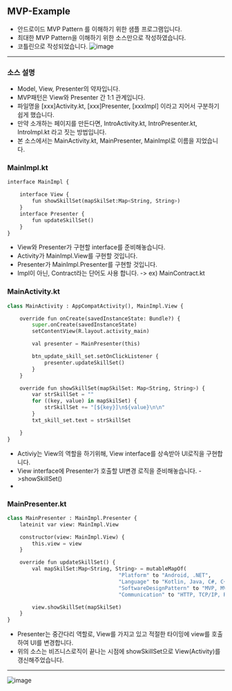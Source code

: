 ## MVP-Example
- 안드로이드 MVP Pattern 를 이해하기 위한 샘플 프로그램입니다.
- 최대한 MVP Pattern을 이해하기 위한 소스만으로 작성하였습니다.
- 코틀린으로 작성되었습니다. 
![image](https://user-images.githubusercontent.com/72640840/110723517-892b1600-8257-11eb-886e-5a07cbf99ef5.png)
***
### 소스 설명
- Model, View, Presenter의 약자입니다.
- MVP패턴은 View와 Presenter 간 1:1 관계입니다.  
- 파일명을 [xxx]Activity.kt, [xxx]Presenter, [xxxImpl] 이라고 지어서 구분하기 쉽게 했습니다.
- 만약 소개하는 페이지를 만든다면, IntroActivity.kt, IntroPresenter.kt, IntroImpl.kt 라고 짓는 방법입니다.
- 본 소스에서는 MainActivity.kt, MainPresenter, MainImpl로 이름을 지었습니다.


### MainImpl.kt
```python
interface MainImpl {

    interface View {
        fun showSkillSet(mapSkilSet:Map<String, String>)
    }
    interface Presenter {
        fun updateSkillSet()
    }
}
```
- View와 Presenter가 구현할 interface를 준비해놓습니다.
- Activity가 MainImpl.View를 구현할 것입니다.  
- Presenter가 MainImpl.Presenter를 구현할 것입니다.  
- Impl이 아닌, Contract라는 단어도 사용 합니다. -> ex) MainContract.kt  

### MainActivity.kt  
```python
class MainActivity : AppCompatActivity(), MainImpl.View {

    override fun onCreate(savedInstanceState: Bundle?) {
        super.onCreate(savedInstanceState)
        setContentView(R.layout.activity_main)

        val presenter = MainPresenter(this)

        btn_update_skill_set.setOnClickListener {
            presenter.updateSkillSet()
        }
    }

    override fun showSkillSet(mapSkilSet: Map<String, String>) {
        var strSkillSet = ""
        for ((key, value) in mapSkilSet) {
            strSkillSet += "[${key}]\n${value}\n\n"
        }
        txt_skill_set.text = strSkillSet

    }
}
```
- Activiy는 View의 역할을 하기위해, View interface를 상속받아 UI로직을 구현합니다.  
- View interface에 Presenter가 호출할 UI변경 로직을 준비해놓습니다. ->showSkillSet()  
- 

### MainPresenter.kt

```python
class MainPresenter : MainImpl.Presenter {
    lateinit var view: MainImpl.View

    constructor(view: MainImpl.View) {
        this.view = view
    }

    override fun updateSkillSet() {
        val mapSkilSet:Map<String, String> = mutableMapOf(
                                    "Platform" to "Android, .NET",
                                    "Language" to "Kotlin, Java, C#, C++, Python",
                                    "SoftwareDesignPattern" to "MVP, MVC, MVVM",
                                    "Communication" to "HTTP, TCP/IP, RS232C, FTP")

        view.showSkillSet(mapSkilSet)
    }
}
```
- Presenter는 중간다리 역할로, View를 가지고 있고 적절한 타이밍에 view를 호출하여 UI를 변경합니다.  
- 위의 소스는 비즈니스로직이 끝나는 시점에 showSkillSet으로 View(Activity)를 갱신해주었습니다.


***

![image](https://user-images.githubusercontent.com/72640840/110723543-9516d800-8257-11eb-9fd1-bd8df166e81c.png)


